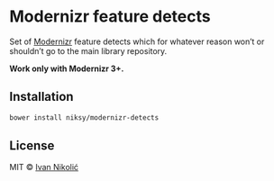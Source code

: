 # Modernizr feature detects

Set of [Modernizr](http://modernizr.com) feature detects which for whatever
reason won’t or shouldn’t go to the main library repository.

**Work only with Modernizr 3+.**

## Installation

```sh
bower install niksy/modernizr-detects
```

## License

MIT © [Ivan Nikolić](http://ivannikolic.com)
